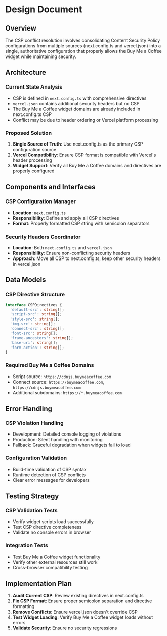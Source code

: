# Design Document

## Overview

The CSP conflict resolution involves consolidating Content Security Policy configurations from multiple sources (next.config.ts and vercel.json) into a single, authoritative configuration that properly allows the Buy Me a Coffee widget while maintaining security.

## Architecture

### Current State Analysis

- CSP is defined in `next.config.ts` with comprehensive directives
- `vercel.json` contains additional security headers but no CSP
- The Buy Me a Coffee widget domains are already included in next.config.ts CSP
- Conflict may be due to header ordering or Vercel platform processing

### Proposed Solution

1. **Single Source of Truth**: Use next.config.ts as the primary CSP configuration source
2. **Vercel Compatibility**: Ensure CSP format is compatible with Vercel's header processing
3. **Widget Support**: Verify all Buy Me a Coffee domains and directives are properly configured

## Components and Interfaces

### CSP Configuration Manager

- **Location**: `next.config.ts`
- **Responsibility**: Define and apply all CSP directives
- **Format**: Properly formatted CSP string with semicolon separators

### Security Headers Coordinator

- **Location**: Both `next.config.ts` and `vercel.json`
- **Responsibility**: Ensure non-conflicting security headers
- **Approach**: Move all CSP to next.config.ts, keep other security headers in vercel.json

## Data Models

### CSP Directive Structure

```typescript
interface CSPDirectives {
  'default-src': string[];
  'script-src': string[];
  'style-src': string[];
  'img-src': string[];
  'connect-src': string[];
  'font-src': string[];
  'frame-ancestors': string[];
  'base-uri': string[];
  'form-action': string[];
}
```

### Required Buy Me a Coffee Domains

- Script source: `https://cdnjs.buymeacoffee.com`
- Connect source: `https://buymeacoffee.com`, `https://cdnjs.buymeacoffee.com`
- Additional subdomains: `https://*.buymeacoffee.com`

## Error Handling

### CSP Violation Handling

- Development: Detailed console logging of violations
- Production: Silent handling with monitoring
- Fallback: Graceful degradation when widgets fail to load

### Configuration Validation

- Build-time validation of CSP syntax
- Runtime detection of CSP conflicts
- Clear error messages for developers

## Testing Strategy

### CSP Validation Tests

- Verify widget scripts load successfully
- Test CSP directive completeness
- Validate no console errors in browser

### Integration Tests

- Test Buy Me a Coffee widget functionality
- Verify other external resources still work
- Cross-browser compatibility testing

## Implementation Plan

1. **Audit Current CSP**: Review existing directives in next.config.ts
2. **Fix CSP Format**: Ensure proper semicolon separation and directive formatting
3. **Remove Conflicts**: Ensure vercel.json doesn't override CSP
4. **Test Widget Loading**: Verify Buy Me a Coffee widget loads without errors
5. **Validate Security**: Ensure no security regressions
